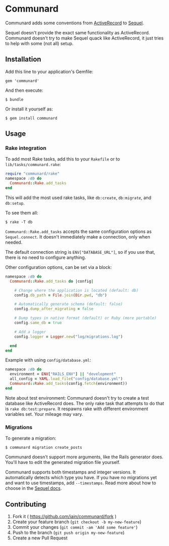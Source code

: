 # Communard

Communard adds some conventions from [ActiveRecord][ar] to [Sequel][sq].

Sequel doesn't provide the exact same functionality as ActiveRecord. Communard
doesn't try to make Sequel quack like ActiveRecord, it just tries to help with
some (not all) setup.

## Installation

Add this line to your application's Gemfile:

```
gem 'communard'
```

And then execute:

```
$ bundle
```

Or install it yourself as:

```
$ gem install communard
```

## Usage

### Rake integration

To add most Rake tasks, add this to your `Rakefile` or to `lib/tasks/communard.rake`:

``` ruby
require "communard/rake"
namespace :db do
  Communard::Rake.add_tasks
end
```

This will add the most used rake tasks, like `db:create`, `db:migrate`, and `db:setup`.

To see them all:

```
$ rake -T db
```

`Communard::Rake.add_tasks` accepts the same configuration options as
`Sequel.connect`. It doesn't immediately make a connection, only when needed.

The default connection string is `ENV["DATABASE_URL"]`, so if you use that,
there is no need to configure anything.

Other configuration options, can be set via a block:

``` ruby
namespace :db do
  Communard::Rake.add_tasks do |config|

    # Change where the application is located (default: db)
    config.db_path = File.join(Dir.pwd, "db")

    # Automatically generate schema (default: false)
    config.dump_after_migrating = false

    # Dump types in native format (default) or Ruby (more portable)
    config.same_db = true

    # Add a logger
    config.logger = Logger.new("log/migrations.log")

  end
end
```

Example with using `config/database.yml`:

``` ruby
namespace :db do
  environment = ENV["RAILS_ENV"] || "development"
  all_config = YAML.load_file("config/database.yml")
  Communard::Rake.add_tasks(config.fetch(environment))
end
```

Note about test environment: Communard doesn't try to create a test database
like ActiveRecord does. The only rake task that attempts to do that is
`rake db:test:prepare`. It respawns rake with different environment variables
set. Your mileage may vary.

### Migrations

To generate a migration:

```
$ communard migration create_posts
```

Communard doesn't support more arguments, like the Rails generator does. You'll
have to edit the generated migration file yourself.

Communard supports both timestamps and integer versions. It automatically
detects which type you have. If you have no migrations yet and want to use
timestamps, add `--timestamps`. Read more about how to choose in the
[Sequel docs][tm].

## Contributing

1. Fork it ( https://github.com/iain/communard/fork )
2. Create your feature branch (`git checkout -b my-new-feature`)
3. Commit your changes (`git commit -am 'Add some feature'`)
4. Push to the branch (`git push origin my-new-feature`)
5. Create a new Pull Request

[ar]: http://rubyonrails.org
[sq]: http://sequel.jeremyevans.net
[tm]: http://sequel.jeremyevans.net/rdoc/files/doc/migration_rdoc.html#label-How+to+choose
